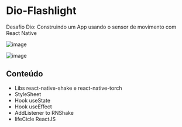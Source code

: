# Dio-Flashlight

Desafio Dio: Construindo um App usando o sensor de movimento com React Native

![image](https://github.com/mateusdiaz7/flashlightRn/assets/124614766/a8bfe086-b7de-4116-b654-0a5dac4c7496)

![image](https://github.com/mateusdiaz7/flashlightRn/assets/124614766/aa51ea43-9b86-45b0-a339-9d0c3a23ad1b)

## Conteúdo

- Libs react-native-shake e react-native-torch
- StyleSheet
- Hook useState
- Hook useEffect
- AddListener to RNShake
- lifeCicle ReactJS
